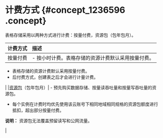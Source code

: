 # 计费方式 {#concept_1236596 .concept}

表格存储采用以两种方式进行计费：按量付费，资源包（包年包月）。

|计费方式|描述|
|:---|:-|
|按量付费| -   按小时计费。表格存储的资源计费默认采用按量付费。
-   表格存储的资源计费默认采用按量付费。
-   后付费方式，创建表之后才会进行计量计费。

 |
|[资源包](cn.zh-CN/产品定价/资源包（包年包月）/新购.md#)（包年包月）| -   预先购买数据存储、按量读吞吐量和按量写吞吐量的资源包。
-   每个实例在计费时均优先使用该云账号下相同地域相同规格的资源包额度进行抵扣，超出部分按量付费。

 **说明：** 资源包无法覆盖预留读写和公网流量。

 |

